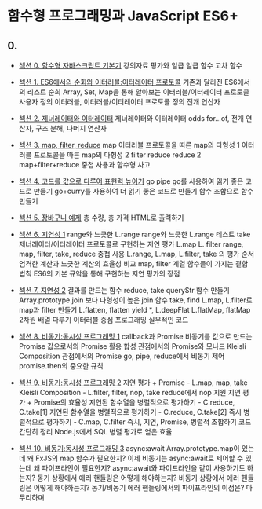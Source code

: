 # 함수형 프로그래밍과 JavaScript ES6+

## 0.

- [섹션 0. 함수형 자바스크립트 기본기](함수형%20프로그래밍과%20JavaScript%20ES6+/0.%20함수형%20자바스크립트%20기본기)
  강의자료
  평가와 일급
  일급 함수
  고차 함수

- [섹션 1. ES6에서의 순회와 이터러블:이터레이터 프로토콜](함수형%20프로그래밍과%20JavaScript%20ES6+/)
  기존과 달라진 ES6에서의 리스트 순회
  Array, Set, Map을 통해 알아보는 이터러블/이터레이터 프로토콜
  사용자 정의 이터러블, 이터러블/이터레이터 프로토콜 정의
  전개 연산자

- [섹션 2. 제너레이터와 이터레이터](함수형%20프로그래밍과%20JavaScript%20ES6+/)
  제너레이터와 이터레이터
  odds
  for...of, 전개 연산자, 구조 분해, 나머지 연산자

- [섹션 3. map, filter, reduce](함수형%20프로그래밍과%20JavaScript%20ES6+/)
  map
  이터러블 프로토콜을 따른 map의 다형성 1
  이터러블 프로토콜을 따른 map의 다형성 2
  filter
  reduce
  reduce 2
  map+filter+reduce 중첩 사용과 함수형 사고

- [섹션 4. 코드를 값으로 다루어 표현력 높이기](함수형%20프로그래밍과%20JavaScript%20ES6+/)
  go
  pipe
  go를 사용하여 읽기 좋은 코드로 만들기
  go+curry를 사용하여 더 읽기 좋은 코드로 만들기
  함수 조합으로 함수 만들기

- [섹션 5. 장바구니 예제](함수형%20프로그래밍과%20JavaScript%20ES6+/)
  총 수량, 총 가격
  HTML로 출력하기

- [섹션 6. 지연성 1](함수형%20프로그래밍과%20JavaScript%20ES6+/)
  range와 느긋한 L.range
  range와 느긋한 L.range 테스트
  take
  제너레이터/이터레이터 프로토콜로 구현하는 지연 평가
  L.map
  L. filter
  range, map, filter, take, reduce 중첩 사용
  L.range, L.map, L.filter, take 의 평가 순서
  엄격한 계산과 느긋한 계산의 효율성 비교
  map, filter 계열 함수들이 가지는 결합 법칙
  ES6의 기본 규악을 통해 구현하는 지연 평가의 장점

- [섹션 7. 지연성 2](함수형%20프로그래밍과%20JavaScript%20ES6+/)
  결과를 만드는 함수 reduce, take
  queryStr 함수 만들기
  Array.prototype.join 보다 다형성이 높은 join 함수
  take, find
  L.map, L.filter로 map과 filter 만들기
  L.flatten, flatten
  yield \*, L.deepFlat
  L.flatMap, flatMap
  2차원 배열 다루기
  이터러블 중심 프로그래밍 실무적인 코드

- [섹션 8. 비동기:동시성 프로그래밍 1](함수형%20프로그래밍과%20JavaScript%20ES6+/)
  callback과 Promise
  비동기를 값으로 만드는 Promise
  값으로서의 Promise 활용
  합성 관점에서의 Promise와 모나드
  Kleisli Composition 관점에서의 Promise
  go, pipe, reduce에서 비동기 제어
  promise.then의 중요한 규칙

- [섹션 9. 비동기:동시성 프로그래밍 2](함수형%20프로그래밍과%20JavaScript%20ES6+/)
  지연 평가 + Promise - L.map, map, take
  Kleisli Composition - L.filter, filter, nop, take
  reduce에서 nop 지원
  지연 평가 + Promise의 효율성
  지연된 함수열을 병렬적으로 평가하기 - C.reduce, C.take[1]
  지연된 함수열을 병렬적으로 평가하기 - C.reduce, C.take[2]
  즉시 병렬적으로 평가하기 - C.map, C.filter
  즉시, 지연, Promise, 병렬적 조합하기
  코드 간단히 정리
  Node.js에서 SQL 병렬 평가로 얻은 효율

- [섹션 10. 비동기:동시성 프로그래밍 3](함수형%20프로그래밍과%20JavaScript%20ES6+/)
  async:await
  Array.prototype.map이 있는데 왜 FxJS의 map 함수가 필요한지?
  이제 비동기는 async:await로 제어할 수 있는데 왜 파이프라인이 필요한지?
  async:await와 파이프라인을 같이 사용하기도 하는지?
  동기 상황에서 에러 핸들링은 어떻게 해야하는지?
  비동기 상황에서 에러 핸들링은 어떻게 해야하는지?
  동기/비동기 에러 핸들링에서의 파이프라인의 이점은?
  마무리하며
